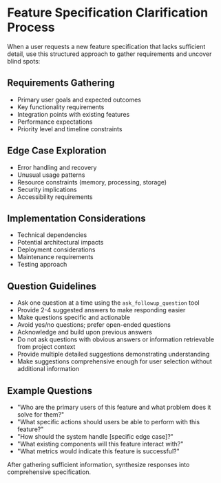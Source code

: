 # Feature Specification Clarification Process

When a user requests a new feature specification that lacks sufficient detail, use this structured approach to gather requirements and uncover blind spots:

## Requirements Gathering

- Primary user goals and expected outcomes
- Key functionality requirements
- Integration points with existing features
- Performance expectations
- Priority level and timeline constraints

## Edge Case Exploration

- Error handling and recovery
- Unusual usage patterns
- Resource constraints (memory, processing, storage)
- Security implications
- Accessibility requirements

## Implementation Considerations

- Technical dependencies
- Potential architectural impacts
- Deployment considerations
- Maintenance requirements
- Testing approach

## Question Guidelines

- Ask one question at a time using the `ask_followup_question` tool
- Provide 2-4 suggested answers to make responding easier
- Make questions specific and actionable
- Avoid yes/no questions; prefer open-ended questions
- Acknowledge and build upon previous answers
- Do not ask questions with obvious answers or information retrievable from project context
- Provide multiple detailed suggestions demonstrating understanding
- Make suggestions comprehensive enough for user selection without additional information

## Example Questions

- "Who are the primary users of this feature and what problem does it solve for them?"
- "What specific actions should users be able to perform with this feature?"
- "How should the system handle [specific edge case]?"
- "What existing components will this feature interact with?"
- "What metrics would indicate this feature is successful?"

After gathering sufficient information, synthesize responses into comprehensive specification.

